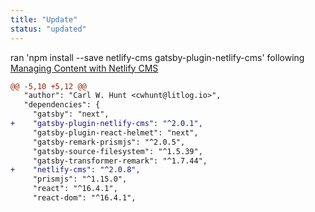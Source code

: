 ```yaml
---
title: "Update"
status: "updated"
---
```

ran 'npm install --save netlify-cms gatsby-plugin-netlify-cms' following [Managing Content with Netlify CMS](https://www.gatsbyjs.org/docs/netlify-cms/)
```diff
@@ -5,10 +5,12 @@
   "author": "Carl W. Hunt <cwhunt@litlog.io>",
   "dependencies": {
     "gatsby": "next",
+    "gatsby-plugin-netlify-cms": "^2.0.1",
     "gatsby-plugin-react-helmet": "next",
     "gatsby-remark-prismjs": "^2.0.5",
     "gatsby-source-filesystem": "^1.5.39",
     "gatsby-transformer-remark": "^1.7.44",
+    "netlify-cms": "^2.0.8",
     "prismjs": "^1.15.0",
     "react": "^16.4.1",
     "react-dom": "^16.4.1",
```